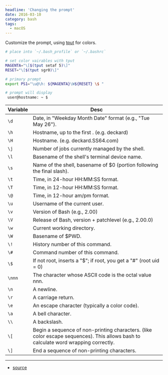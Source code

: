 ```yaml
---
headline: 'Changing the prompt'
date: 2016-03-10
category: bash
tags:
  - macOS
---
```


Customize the prompt, using [tput] for colors.

```sh
# place into `~/.bash_profile` or `~/.bashrc`

# set color vairables with tput
MAGENTA="\[$(tput setaf 5)\]"
RESET="\[$(tput sgr0)\]"

# primary prompt
export PS1="\u@\h: ${MAGENTA}\W${RESET} \$ "

# prompt will display
 user@hostname: ~ $  
```

 Variable | Desc
 ---- | ---- 
 `\d`   | Date, in "Weekday Month Date" format (e.g., "Tue May 26"). 
 `\h`   | Hostname, up to the first . (e.g. deckard) 
 `\H`   | Hostname. (e.g. deckard.SS64.com)
 `\j`   | Number of jobs currently managed by the shell. 
 `\l`   | Basename of the shell's terminal device name.
 `\s`   | Name of the shell, basename of $0 (portion following the final slash). 
 `\t`   | Time, in 24-hour HH:MM:SS format. 
 `\T`   | Time, in 12-hour HH:MM:SS format. 
 `\@`   | Time, in 12-hour am/pm format. 
 `\u`   | Username of the current user. 
 `\v`   | Version of Bash (e.g., 2.00) 
 `\V`   | Release of Bash, version + patchlevel (e.g., 2.00.0) 
 `\w`   | Current working directory. 
 `\W`   | Basename of $PWD. 
 `\!`   | History number of this command. 
 `\#`   | Command number of this command. 
 `\$`   | If not root, inserts a "$"; if root, you get a "#"  (root uid = 0) 
 `\nnn`  | The character whose ASCII code is the octal value nnn. 
 `\n`   | A newline. 
 `\r`   | A carriage return. 
 `\e`   | An escape character (typically a color code). 
 `\a`   | A bell character.
 `\\`   | A backslash. 
 `\[`   | Begin a sequence of non-printing characters. (like color escape sequences). This allows bash to calculate word wrapping correctly.
 `\]`   | End a sequence of non-printing characters.

---
- [source](http://ss64.com/bash/syntax-prompt.html)

[tput]: http://ss64.com/bash/tput.html